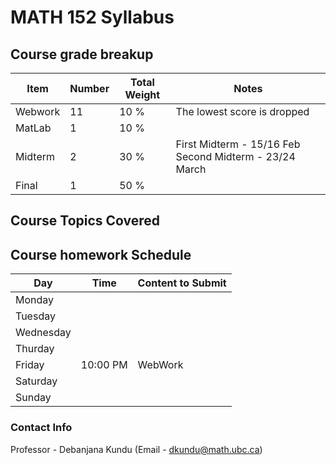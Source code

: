 # MATH 152 Syllabus

## Course grade breakup


| Item    | Number | Total Weight | Notes                                                     |
| ------- | ------ | ------------ | --------------------------------------------------------- |
| Webwork | 11     | 10 %         | The lowest score is dropped                               |
| MatLab  | 1      | 10 %         |                                                           |
| Midterm | 2      | 30 %         | First Midterm - 15/16 Feb    Second Midterm - 23/24 March |
| Final   | 1      | 50 %         |                                                           |


## Course Topics Covered



## Course homework Schedule

| Day       | Time     | Content to Submit |
| --------- | -------- | ----------------- |
| Monday    |          |                   |
| Tuesday   |          |                   |
| Wednesday |          |                   |
| Thurday   |          |                   |
| Friday    | 10:00 PM | WebWork           |
| Saturday  |          |                   |
| Sunday    |          |                   |



### Contact Info

Professor - Debanjana Kundu (Email - dkundu@math.ubc.ca)

